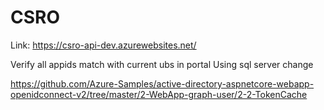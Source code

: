 # CSRO

Link:
https://csro-api-dev.azurewebsites.net/


Verify all appids match with current ubs in portal
Using sql server change

https://github.com/Azure-Samples/active-directory-aspnetcore-webapp-openidconnect-v2/tree/master/2-WebApp-graph-user/2-2-TokenCache
